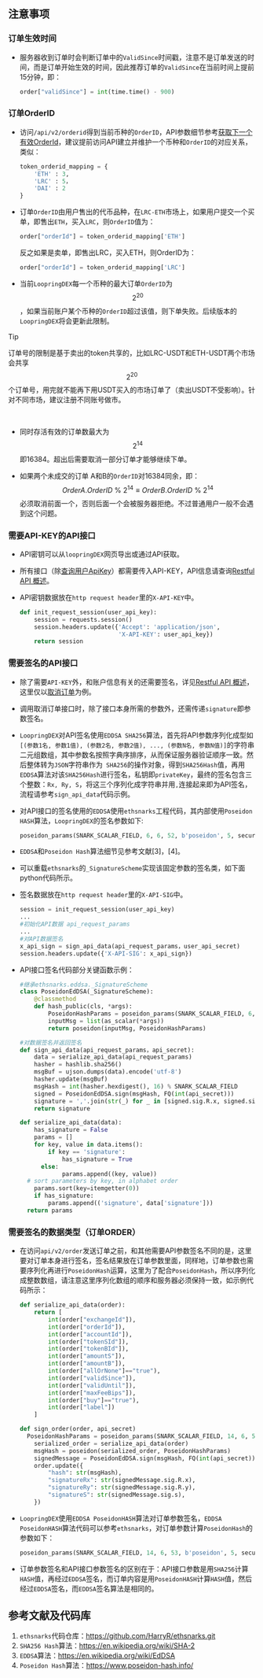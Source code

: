 ## 注意事项

### 订单生效时间

- 服务器收到订单时会判断订单中的`ValidSince`时间戳，注意不是订单发送的时间，而是订单开始生效的时间，因此推荐订单的`ValidSince`在当前时间上提前15分钟，即：

  ```python
  order["validSince"] = int(time.time() - 900)
  ```

### 订单OrderID

- 访问`/api/v2/orderid`得到当前币种的`OrderID`，API参数细节参考[获取下一个有效OrderId](../dex_apis/getNextOrderId.md)，建议提前访问API建立并维护一个币种和`OrderID`的对应关系，类似：

  ```python
  token_orderid_mapping = {
      'ETH' : 3,
      'LRC' : 5，
      'DAI' : 2
  }
  ```

- 订单`OrderID`由用户售出的代币品种，在`LRC-ETH`市场上，如果用户提交一个买单，即售出`ETH`，买入`LRC`，则`OrderID`值为：

  ```python
  order["orderId"] = token_orderid_mapping['ETH']
  ```

  反之如果是卖单，即售出LRC，买入ETH，则OrderID为：

  ```python
  order["orderId"] = token_orderid_mapping['LRC']
  ```

- 当前`LoopringDEX`每一个币种的最大订单`OrderID`为$$ 2^{20} $$，如果当前账户某个币种的`OrderID`超过该值，则下单失败。后续版本的`LoopringDEX`将会更新此限制。

> [!TIP]
>
> 订单号的限制是基于卖出的token共享的，比如LRC-USDT和ETH-USDT两个市场会共享$$ 2^{20} $$个订单号，用完就不能再下用USDT买入的市场订单了（卖出USDT不受影响）。针对不同市场，建议注册不同账号做市。

<br/>

- 同时存活有效的订单数最大为$$ 2^{14} $$即16384。超出后需要取消一部分订单才能够继续下单。

- 如果两个未成交的订单 A和B的`OrderID`对16384同余，即：
  $$
  OrderA.OrderID\ \%\ 2^{14} \equiv OrderB.OrderID\ \%\ 2^{14}
  $$
  必须取消前面一个，否则后面一个会被服务器拒绝。不过普通用户一般不会遇到这个问题。

### 需要API-KEY的API接口

- API密钥可以从`loopringDEX`网页导出或通过API获取。

- 所有接口（除[查询用户ApiKey](./dex_apis/getApiKey.md)）都需要传入API-KEY，API信息请查询[Restful API 概述](../restful_api_overview.md)。

- API密钥数据放在`http request header`里的`X-API-KEY`中。

  ```python
  def init_request_session(user_api_key):
      session = requests.session()
      session.headers.update({'Accept': 'application/json',
                              'X-API-KEY': user_api_key})
      return session
  ```

### 需要签名的API接口

- 除了需要`API-KEY`外，和账户信息有关的还需要签名，详见[Restful API 概述](../restful_api_overview.md)，这里仅以[取消订单](../dex_apis/cancelOrders.md)为例。

- 调用取消订单接口时，除了接口本身所需的参数外，还需传递`signature`即参数签名。

- `LoopringDEX`对API签名使用`EDDSA SHA256`算法，首先将API参数序列化成型如`[(参数1名, 参数1值), (参数2名, 参数2值), ..., (参数N名, 参数N值)]`的字符串二元组数组，其中参数名按照字典序排序，从而保证服务器验证顺序一致。然后整体转为`JSON`字符串作为` SHA256`的操作对象，得到`SHA256Hash`值，再用`EDDSA`算法对该`SHA256Hash`进行签名，私钥即`privateKey`，最终的签名包含三个整数：`Rx, Ry, S`，将这三个序列化成字符串并用`,`连接起来即为API签名，流程请参考`sign_api_data`代码示例。

- 对API接口的签名使用的`EDDSA`使用`ethsnarks`工程代码，其内部使用`Poseidon HASH`算法，`LoopringDEX`的签名参数如下:

  ```python
  poseidon_params(SNARK_SCALAR_FIELD, 6, 6, 52, b'poseidon', 5, security_target=128)
  ```

- `EDDSA`和`Poseidon Hash`算法细节见参考文献[3]，[4]。

- 可以重载`ethsnarks`的`_SignatureScheme`实现该固定参数的签名类，如下面python代码所示。

- 签名数据放在`http request header`里的`X-API-SIG`中。

  ```python
  session = init_request_session(user_api_key)
  ...
  #初始化API数据 api_request_params
  ...
  #对API数据签名
  x_api_sign = sign_api_data(api_request_params，user_api_secret)
  session.headers.update({'X-API-SIG': x_api_sign})
  ```

- API接口签名代码部分关键函数示例：

  ```python
  #继承ethsnarks.eddsa._SignatureScheme
  class PoseidonEdDSA(_SignatureScheme):
      @classmethod
      def hash_public(cls, *args):
          PoseidonHashParams = poseidon_params(SNARK_SCALAR_FIELD, 6, 6, 52, b'poseidon', 5, security_target=128)
          inputMsg = list(as_scalar(*args))
          return poseidon(inputMsg, PoseidonHashParams)
  
  #对数据签名并返回签名
  def sign_api_data(api_request_params，api_secret):
      data = serialize_api_data(api_request_params)
      hasher = hashlib.sha256()
      msgBuf = ujson.dumps(data).encode('utf-8')
      hasher.update(msgBuf)
      msgHash = int(hasher.hexdigest(), 16) % SNARK_SCALAR_FIELD
      signed = PoseidonEdDSA.sign(msgHash, FQ(int(api_secret)))
      signature = ','.join(str(_) for _ in [signed.sig.R.x, signed.sig.R.y, signed.sig.s])
      return signature
  
  def serialize_api_data(data):
      has_signature = False
      params = []
      for key, value in data.items():
          if key == 'signature':
              has_signature = True
        else:
              params.append((key, value))
  	# sort parameters by key, in alphabet order
      params.sort(key=itemgetter(0))
      if has_signature:
          params.append(('signature', data['signature']))
    return params
  ```

### 需要签名的数据类型（订单ORDER）

- 在访问`api/v2/order`发送订单之前，和其他需要API参数签名不同的是，这里要对订单本身进行签名，签名结果放在订单参数里面，同样地，订单参数也需要序列化再进行`PoseidonHash`运算，这里为了配合`PoseidonHash`，所以序列化成整数数组，请注意这里序列化数组的顺序和服务器必须保持一致，如示例代码所示：

  ```python
  def serialize_api_data(order):
      return [
          int(order["exchangeId"]),
          int(order["orderId"]),
          int(order["accountId"]),
          int(order["tokenSId"]),
          int(order["tokenBId"]),
          int(order["amountS"]),
          int(order["amountB"]),
          int(order["allOrNone"]=="true"),
          int(order["validSince"]),
          int(order["validUntil"]),
          int(order["maxFeeBips"]),
          int(order["buy"]=="true"),
          int(order["label"])
      ]
  
  def sign_order(order, api_secret)
    PoseidonHashParams = poseidon_params(SNARK_SCALAR_FIELD, 14, 6, 53, b'poseidon', 5, security_target=128)
      serialized_order = serialize_api_data(order)
      msgHash = poseidon(serialized_order, PoseidonHashParams)
      signedMessage = PoseidonEdDSA.sign(msgHash, FQ(int(api_secret)))
      order.update({
          "hash": str(msgHash),
          "signatureRx": str(signedMessage.sig.R.x),
          "signatureRy": str(signedMessage.sig.R.y),
          "signatureS": str(signedMessage.sig.s),
      })
  ```

- `LoopringDEX`使用`EDDSA PoseidonHASH`算法对订单参数签名，`EDDSA PoseidonHASH`算法代码可以参考`ethsnarks`，对订单参数计算`PoseidonHash`的参数如下：

  ```python
  poseidon_params(SNARK_SCALAR_FIELD, 14, 6, 53, b'poseidon', 5, security_target=128)
  ```

- 订单参数签名和API接口参数签名的区别在于：API接口参数是用`SHA256`计算`HASH`值，再经过`EDDSA`签名，而订单内容是用`PoseidonHASH`计算`HASH`值，然后经过`EDDSA`签名，而`EDDSA`签名算法是相同的。

## 参考文献及代码库

1. `ethsnarks`代码仓库：https://github.com/HarryR/ethsnarks.git
2. `SHA256 Hash`算法：<https://en.wikipedia.org/wiki/SHA-2>
3. `EDDSA`算法：<https://en.wikipedia.org/wiki/EdDSA>
4. `Poseidon Hash`算法：<https://www.poseidon-hash.info/>

